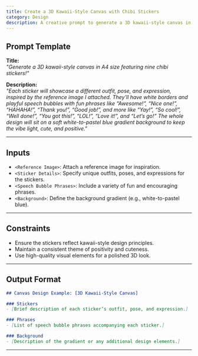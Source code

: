 ```yaml
---
title: Create a 3D Kawaii-Style Canvas with Chibi Stickers
category: Design
description: A creative prompt to generate a 3D kawaii-style canvas in A4 size featuring chibi stickers with unique expressions and fun phrases.
---
```


## Prompt Template

**Title:**  
*"Generate a 3D kawaii-style canvas in A4 size featuring nine chibi stickers!"*

**Description:**  
*"Each sticker will showcase a different outfit, pose, and expression, inspired by the reference image I attached. They’ll have white borders and playful speech bubbles with fun phrases like “Awesome!”, “Nice one!”, “HAHAHA!”, “Thank you!”, “Good job!”, and more like “Yay!”, “So cool!”, “Well done!”, “You got this!”, “LOL!”, “Love it!”, and “Let’s go!” The whole design will sit on a soft white-to-pastel blue gradient background to keep the vibe light, cute, and positive."*

---

## Inputs

- `<Reference Image>`: Attach a reference image for inspiration.  
- `<Sticker Details>`: Specify unique outfits, poses, and expressions for the stickers.  
- `<Speech Bubble Phrases>`: Include a variety of fun and encouraging phrases.  
- `<Background>`: Define the background gradient (e.g., white-to-pastel blue).  

---

## Constraints

- Ensure the stickers reflect kawaii-style design principles.  
- Maintain a consistent theme of positivity and cuteness.  
- Use high-quality visual elements for a polished 3D look.

---

## Output Format

```markdown
## Canvas Design Example: [3D Kawaii-Style Canvas]

### Stickers
- [Brief description of each sticker’s outfit, pose, and expression.]

### Phrases
- [List of speech bubble phrases accompanying each sticker.]

### Background
- [Description of the gradient or any additional design elements.]
```

---
